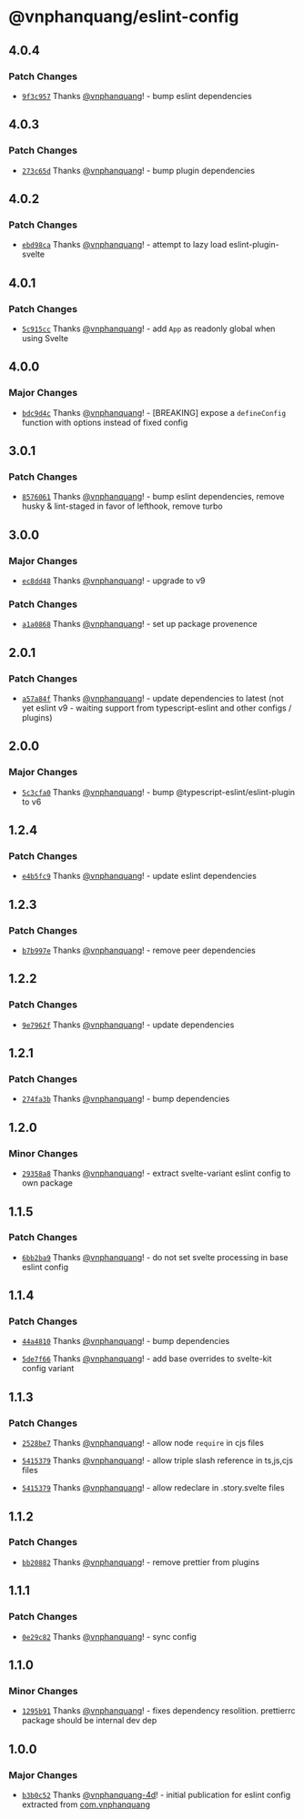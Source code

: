 # @vnphanquang/eslint-config

## 4.0.4

### Patch Changes

- [`9f3c957`](https://github.com/vnphanquang/jsconfig/commit/9f3c9570c1a4c59e627a6f8d7e24e389da6713ec) Thanks [@vnphanquang](https://github.com/vnphanquang)! - bump eslint dependencies

## 4.0.3

### Patch Changes

- [`273c65d`](https://github.com/vnphanquang/jsconfig/commit/273c65dee9df5ed40ec4fe8051c6206aa9c112a3) Thanks [@vnphanquang](https://github.com/vnphanquang)! - bump plugin dependencies

## 4.0.2

### Patch Changes

- [`ebd98ca`](https://github.com/vnphanquang/jsconfig/commit/ebd98caf7d31670ce32bd6a26efa3ee776d6b08f) Thanks [@vnphanquang](https://github.com/vnphanquang)! - attempt to lazy load eslint-plugin-svelte

## 4.0.1

### Patch Changes

- [`5c915cc`](https://github.com/vnphanquang/jsconfig/commit/5c915cce010105a45d63c9fdc97805deaed55098) Thanks [@vnphanquang](https://github.com/vnphanquang)! - add `App` as readonly global when using Svelte

## 4.0.0

### Major Changes

- [`bdc9d4c`](https://github.com/vnphanquang/jsconfig/commit/bdc9d4c114f7ab6fecb83ee2c8860d843d4e9af9) Thanks [@vnphanquang](https://github.com/vnphanquang)! - [BREAKING] expose a `defineConfig` function with options instead of fixed config

## 3.0.1

### Patch Changes

- [`8576061`](https://github.com/vnphanquang/jsconfig/commit/8576061b7d000b97b78d265011d32ae5d38dd522) Thanks [@vnphanquang](https://github.com/vnphanquang)! - bump eslint dependencies, remove husky & lint-staged in favor of lefthook, remove turbo

## 3.0.0

### Major Changes

- [`ec8dd48`](https://github.com/vnphanquang/jsconfig/commit/ec8dd480f20c70defcb35462492231035a076acc) Thanks [@vnphanquang](https://github.com/vnphanquang)! - upgrade to v9

### Patch Changes

- [`a1a0868`](https://github.com/vnphanquang/jsconfig/commit/a1a08681711cfc79718a820190e755309ee57563) Thanks [@vnphanquang](https://github.com/vnphanquang)! - set up package provenence

## 2.0.1

### Patch Changes

- [`a57a84f`](https://github.com/vnphanquang/jsconfig/commit/a57a84fca4832c3b39438d33ed9e2867d16b7489) Thanks [@vnphanquang](https://github.com/vnphanquang)! - update dependencies to latest (not yet eslint v9 - waiting support from typescript-eslint and other configs / plugins)

## 2.0.0

### Major Changes

- [`5c3cfa0`](https://github.com/vnphanquang/jsconfig/commit/5c3cfa0b24892ebc069491fa7e373916eef13d7d) Thanks [@vnphanquang](https://github.com/vnphanquang)! - bump @typescript-eslint/eslint-plugin to v6

## 1.2.4

### Patch Changes

- [`e4b5fc9`](https://github.com/vnphanquang/jsconfig/commit/e4b5fc99e58cd57f0650b6e94bd7ed1f9eea6a0e) Thanks [@vnphanquang](https://github.com/vnphanquang)! - update eslint dependencies

## 1.2.3

### Patch Changes

- [`b7b997e`](https://github.com/vnphanquang/jsconfig/commit/b7b997e4433612f7f0faee098be2f9b0247bdab5) Thanks [@vnphanquang](https://github.com/vnphanquang)! - remove peer dependencies

## 1.2.2

### Patch Changes

- [`9e7962f`](https://github.com/vnphanquang/jsconfig/commit/9e7962fd259311a50343a474e560f0690e0805f6) Thanks [@vnphanquang](https://github.com/vnphanquang)! - update dependencies

## 1.2.1

### Patch Changes

- [`274fa3b`](https://github.com/vnphanquang/jsconfig/commit/274fa3b7a08a7d8b9030af1762c5d6f2e4989c37) Thanks [@vnphanquang](https://github.com/vnphanquang)! - bump dependencies

## 1.2.0

### Minor Changes

- [`29358a8`](https://github.com/vnphanquang/jsconfig/commit/29358a8441933cddcde582cf532789709bc9a3ac) Thanks [@vnphanquang](https://github.com/vnphanquang)! - extract svelte-variant eslint config to own package

## 1.1.5

### Patch Changes

- [`6bb2ba9`](https://github.com/vnphanquang/jsconfig/commit/6bb2ba96a82ab244f3ca90e7ed6b2771f9d89fdf) Thanks [@vnphanquang](https://github.com/vnphanquang)! - do not set svelte processing in base eslint config

## 1.1.4

### Patch Changes

- [`44a4810`](https://github.com/vnphanquang/jsconfig/commit/44a48100fcd1a8f38db19934544d9a83d7f9154d) Thanks [@vnphanquang](https://github.com/vnphanquang)! - bump dependencies

- [`5de7f66`](https://github.com/vnphanquang/jsconfig/commit/5de7f66ff54105ce12f2bd059ffcb43e9b8cc8e7) Thanks [@vnphanquang](https://github.com/vnphanquang)! - add base overrides to svelte-kit config variant

## 1.1.3

### Patch Changes

- [`2528be7`](https://github.com/vnphanquang/jsconfig/commit/2528be7a3a157e742076ee4521d4582a45be083c) Thanks [@vnphanquang](https://github.com/vnphanquang)! - allow node `require` in cjs files

- [`5415379`](https://github.com/vnphanquang/jsconfig/commit/54153796575dc834f5d699c43433d0ce52adcca7) Thanks [@vnphanquang](https://github.com/vnphanquang)! - allow triple slash reference in ts,js,cjs files

- [`5415379`](https://github.com/vnphanquang/jsconfig/commit/54153796575dc834f5d699c43433d0ce52adcca7) Thanks [@vnphanquang](https://github.com/vnphanquang)! - allow redeclare in .story.svelte files

## 1.1.2

### Patch Changes

- [`bb20882`](https://github.com/vnphanquang/jsconfig/commit/bb208820dfbb0c6d843cd63366a6bef83d387ea6) Thanks [@vnphanquang](https://github.com/vnphanquang)! - remove prettier from plugins

## 1.1.1

### Patch Changes

- [`0e29c82`](https://github.com/vnphanquang/jsconfig/commit/0e29c82ec7007e6f889371dd24260e010c13446d) Thanks [@vnphanquang](https://github.com/vnphanquang)! - sync config

## 1.1.0

### Minor Changes

- [`1295b91`](https://github.com/vnphanquang/jsconfig/commit/1295b911512c0c4dc07ced8307d06bd3636f2721) Thanks [@vnphanquang](https://github.com/vnphanquang)! - fixes dependency resolition. prettierrc package should be internal dev dep

## 1.0.0

### Major Changes

- [`b3b0c52`](https://github.com/vnphanquang/jsconfig/commit/b3b0c52af0b4086004db9add4cde90f039d487d2) Thanks [@vnphanquang-4d](https://github.com/vnphanquang-4d)! - initial publication for eslint config extracted from [com.vnphanquang](https://github.com/vnphanquang/com.vnphanquang)
